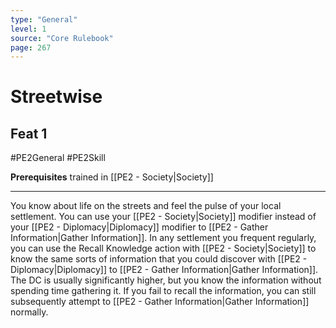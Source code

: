 ```yaml
---
type: "General"
level: 1
source: "Core Rulebook"
page: 267
---
```

# Streetwise
## Feat 1
#PE2General #PE2Skill 

**Prerequisites** trained in [[PE2 - Society|Society]]

---
You know about life on the streets and feel the pulse of your local settlement. You can use your [[PE2 - Society|Society]] modifier instead of your [[PE2 - Diplomacy|Diplomacy]] modifier to [[PE2 - Gather Information|Gather Information]]. In any settlement you frequent regularly, you can use the Recall Knowledge action with [[PE2 - Society|Society]] to know the same sorts of information that you could discover with [[PE2 - Diplomacy|Diplomacy]] to [[PE2 - Gather Information|Gather Information]]. The DC is usually significantly higher, but you know the information without spending time gathering it. If you fail to recall the information, you can still subsequently attempt to [[PE2 - Gather Information|Gather Information]] normally.